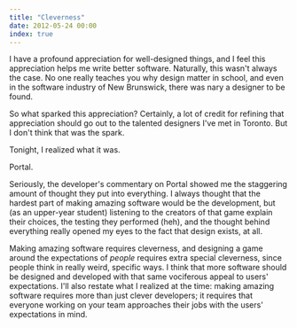 ```yaml
---
title: "Cleverness"
date: 2012-05-24 00:00
index: true
---
```


I have a profound appreciation for well-designed things, and I feel this appreciation helps me write better software. Naturally, this wasn't always the case. No one really teaches you why design matter in school, and even in the software industry of New Brunswick, there was nary a designer to be found.

So what sparked this appreciation? Certainly, a lot of credit for refining that appreciation should go out to the talented designers I've met in Toronto. But I don't think that was the spark.

Tonight, I realized what it was.



Portal.

Seriously, the developer's commentary on Portal showed me the staggering amount of thought they put into everything. I always thought that the hardest part of making amazing software would be the development, but (as an upper-year student) listening to the creators of that game explain their choices, the testing they performed (heh), and the thought behind everything really opened my eyes to the fact that design exists, at all.

Making amazing software requires cleverness, and designing a game around the expectations of _people_ requires extra special cleverness, since people think in really weird, specific ways. I think that more software should be designed and developed with that same vociferous appeal to users' expectations. I'll also restate what I realized at the time: making amazing software requires more than just clever developers; it requires that everyone working on your team approaches their jobs with the users' expectations in mind.

<!-- more -->
